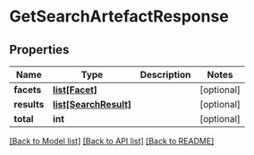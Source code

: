 # GetSearchArtefactResponse

## Properties
Name | Type | Description | Notes
------------ | ------------- | ------------- | -------------
**facets** | [**list[Facet]**](Facet.md) |  | [optional] 
**results** | [**list[SearchResult]**](SearchResult.md) |  | [optional] 
**total** | **int** |  | [optional] 

[[Back to Model list]](../README.md#documentation-for-models) [[Back to API list]](../README.md#documentation-for-api-endpoints) [[Back to README]](../README.md)


